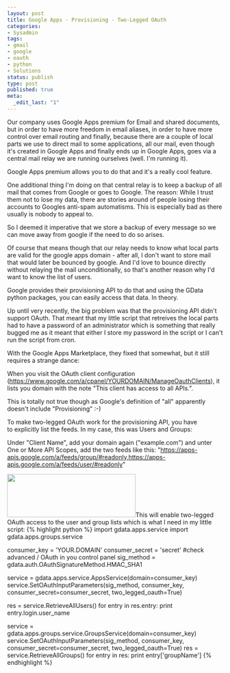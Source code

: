 ```yaml
---
layout: post
title: Google Apps - Provisioning - Two-Legged OAuth
categories:
- Sysadmin
tags:
- gmail
- google
- oauth
- python
- Solutions
status: publish
type: post
published: true
meta:
  _edit_last: "1"
---
```

Our company uses Google Apps premium for Email and shared documents, but in order to have more freedom in email aliases, in order to have more control over email routing and finally, because there are a couple of local parts we use to direct mail to some applications, all our mail, even though it's created in Google Apps and finally ends up in Google Apps, goes via a central mail relay we are running ourselves (well. I'm running it).

Google Apps premium allows you to do that and it's a really cool feature.

One additional thing I'm doing on that central relay is to keep a backup of all mail that comes from Google or goes to Google. The reason: While I trust them not to lose my data, there are stories around of people losing their accounts to Googles anti-spam automatisms. This is especially bad as there usually is nobody to appeal to.

So I deemed it imperative that we store a backup of every message so we can move away from google if the need to do so arises.

Of course that means though that our relay needs to know what local parts are valid for the google apps domain - after all, I don't want to store mail that would later be bounced by google. And I'd love to bounce directly without relaying the mail unconditionally, so that's another reason why I'd want to know the list of users.

Google provides their provisioning API to do that and using the GData python packages, you can easily access that data. In theory.

Up until very recently, the big problem was that the provisioning API didn't support OAuth. That meant that my little script that retreives the local parts had to have a password of an administrator which is something that really bugged me as it meant that either I store my password in the script or I can't run the script from cron.

With the Google Apps Marketplace, they fixed that somewhat, but it still requires a strange dance:

When you visit the OAuth client configuration (https://www.google.com/a/cpanel/YOURDOMAIN/ManageOauthClients), it lists you domain with the note "This client has access to all APIs.".

This is totally not true though as Google's definition of "all" apparently doesn't include "Provisioning" :-)

To make two-legged OAuth work for the provisioning API, you have to explicitly list the feeds. In my case, this was Users and Groups:

Under "Client Name", add your domain again ("example.com") and unter One or More API Scopes, add the two feeds like this: "https://apps-apis.google.com/a/feeds/group/#readonly,https://apps-apis.google.com/a/feeds/user/#readonly"

<a href="http://www.gnegg.ch/wp-content/uploads/2010/06/oauth-google.png"><img class="aligncenter size-medium wp-image-732" title="oauth-google" src="http://www.gnegg.ch/wp-content/uploads/2010/06/oauth-google-300x101.png" alt="" width="300" height="101" /></a>This will enable two-legged OAuth access to the user and group lists which is what I need in my little script:
{% highlight python %}
import gdata.apps.service
import gdata.apps.groups.service

consumer_key = 'YOUR.DOMAIN'
consumer_secret = 'secret' #check advanced / OAuth in you control panel
sig_method = gdata.auth.OAuthSignatureMethod.HMAC_SHA1

service = gdata.apps.service.AppsService(domain=consumer_key)
service.SetOAuthInputParameters(sig_method, consumer_key, consumer_secret=consumer_secret, two_legged_oauth=True)

res = service.RetrieveAllUsers()
for entry in res.entry:
    print entry.login.user_name

service = gdata.apps.groups.service.GroupsService(domain=consumer_key)
service.SetOAuthInputParameters(sig_method, consumer_key, consumer_secret=consumer_secret, two_legged_oauth=True)
res = service.RetrieveAllGroups()
for entry in res:
    print entry['groupName']
{% endhighlight %}

